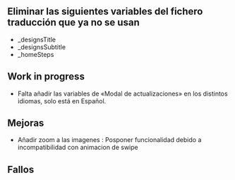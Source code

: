 ## Eliminar las siguientes variables del fichero traducción que ya no se usan
- _designsTitle
- _designsSubtitle
- _homeSteps

## Work in progress
- Falta añadir las variables de «Modal de actualizaciones» en los distintos idiomas, solo está en Español.

## Mejoras  
- Añadir zoom a las imagenes : Posponer funcionalidad debido a incompatibilidad con animacion de swipe

## Fallos
